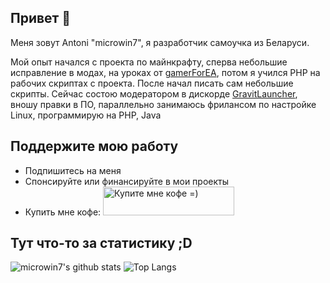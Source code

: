 ## Привет 👋
Меня зовут Antoni "microwin7", я разработчик самоучка из Беларуси.

Мой опыт начался с проекта по майнкрафту, сперва небольшие исправление в модах, на уроках от [gamerForEA](https://github.com/gamerforEA), потом я учился PHP на рабочих скриптах с проекта.
После начал писать сам небольшие скрипты. Сейчас состою модератором в дискорде [GravitLauncher](https://github.com/GravitLauncher), вношу правки в ПО, параллельно занимаюсь фрилансом по настройке Linux, программирую на PHP, Java

## Поддержите мою работу
* Подпишитесь на меня
* Спонсируйте или финансируйте в мои проекты
* Купить мне кофе:
<a href="https://yoomoney.ru/to/4100117702839788" target="_blank"><img src="https://yoomoney.ru/i/shop/iomoney_logo_white_example.png" alt="Купите мне кофе =)" height="46" width="210"></a>

## Тут что-то за статистику ;D
![microwin7's github stats](https://github-readme-stats-sigma-five.vercel.app/api?username=microwin7&show_icons=true&count_private=true&theme=onedark)
![Top Langs](https://github-readme-stats-sigma-five.vercel.app/api/top-langs/?username=microwin7&hide=html&layout=compact&theme=onedark)
